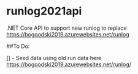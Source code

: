 # runlog2021api
.NET Core API to support new runlog to replace https://bogoodski2019.azurewebsites.net/runlog

##To Do: 

[] - Seed data using old run data here https://bogoodski2019.azurewebsites.net/runlog/
